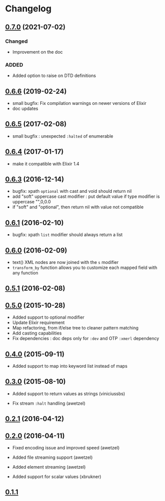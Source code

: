 # Changelog

## [0.7.0] (2021-07-02)

### Changed

* Improvement on the doc

### ADDED

* Added option to raise on DTD definitions

## [0.6.6] (2019-02-24)

* small bugfix: Fix compilation warnings on newer versions of Elixir
* doc updates


## [0.6.5] (2017-02-08)

* small bugfix : unexpected `:halted` of enumerable

## [0.6.4] (2017-01-17)

* make it compatible with Elixir 1.4

## [0.6.3] (2016-12-14)

* bugfix: xpath `optional` with cast and void should return nil
* add "soft" uppercase cast modifier : put default value if type
  modifier is uppercase "",0,0.0
* if "soft" and "optional", then return nil with value not compatible

## [0.6.1] (2016-02-10)

* bugfix: xpath `list` modifier should always return a list

## [0.6.0] (2016-02-09)

* text() XML nodes are now joined with the `s` modifier
* `transform_by` function allows you to customize each mapped field
  with any function

## [0.5.1] (2016-02-08)

## [0.5.0] (2015-10-28)

* Added support to optional modifier
* Update Elixir requirement
* Map refactoring, from if/else tree to cleaner pattern matching
* Add casting capabilities
* Fix dependencies : doc deps only for `:dev` and OTP `:xmerl` dependency

## [0.4.0] (2015-09-11)

* Added support to map into keyword list instead of maps

## [0.3.0] (2015-08-10)

* Added support to return values as strings (viniciussbs)

* Fix stream `:halt` handling (awetzel)

## [0.2.1] (2016-04-12)

## [0.2.0] (2016-04-11)

* Fixed encoding issue and improved speed (awetzel)

* Added file streaming support (awetzel)

* Added element streaming (awetzel)

* Added support for scalar values (xbrukner)

## [0.1.1]

[unreleased]: https://github.com/kbrw/sweet_xml/compare/0.7.0...HEAD

[0.7.0]: https://github.com/kbrw/sweet_xml/compare/0.6.6...0.7.0
[0.6.6]: https://github.com/kbrw/sweet_xml/compare/0.6.5...0.6.6
[0.6.5]: https://github.com/kbrw/sweet_xml/compare/0.6.4...0.6.5
[0.6.4]: https://github.com/kbrw/sweet_xml/compare/0.6.3...0.6.4
[0.6.3]: https://github.com/kbrw/sweet_xml/compare/0.6.2...0.6.3
[0.6.2]: https://github.com/kbrw/sweet_xml/compare/0.6.1...0.6.2
[0.6.1]: https://github.com/kbrw/sweet_xml/compare/0.6.0...0.6.1
[0.6.0]: https://github.com/kbrw/sweet_xml/compare/0.5.1...0.6.0
[0.5.1]: https://github.com/kbrw/sweet_xml/compare/0.5.0...0.5.1
[0.5.0]: https://github.com/kbrw/sweet_xml/compare/0.4.0...0.5.0
[0.4.0]: https://github.com/kbrw/sweet_xml/compare/0.3.0...0.4.0
[0.3.0]: https://github.com/kbrw/sweet_xml/compare/0.2.1...0.3.0
[0.2.1]: https://github.com/kbrw/sweet_xml/compare/0.2.0...0.2.1
[0.2.0]: https://github.com/kbrw/sweet_xml/compare/0.1.1...0.2.0
[0.1.1]: https://github.com/kbrw/sweet_xml/compare/f203bdf...0.1.1
